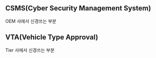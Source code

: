 ## CSMS(Cyber Security Management System)

OEM 사에서 신경쓰는 부분

## VTA(Vehicle Type Approval)

Tier 사에서 신경쓰는 부분